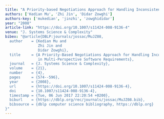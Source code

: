 ```yaml
---
title: "A Priority-based Negotiations Approach for Handling Inconsistencies in Multi-perspective Software Requirements"
authors: ['Kedian Mu', 'Zhi Jin', 'Didar Zowghi']
authors-key: ['mukedian', 'jinzhi', 'zowghididar']
year: "2008"
article-link: "https://doi.org/10.1007/s11424-008-9136-4"
venue: "J. Systems Science & Complexity"
bibex: "@article{DBLP:journals/jossac/MuJZ08,
  author    = {Kedian Mu and
               Zhi Jin and
               Didar Zowghi},
  title     = {A Priority-Based Negotiations Approach for Handling Inconsistencies
               in Multi-Perspective Software Requirements},
  journal   = {J. Systems Science & Complexity},
  volume    = {21},
  number    = {4},
  pages     = {574--596},
  year      = {2008},
  url       = {https://doi.org/10.1007/s11424-008-9136-4},
  doi       = {10.1007/s11424-008-9136-4},
  timestamp = {Tue, 06 Jun 2017 22:20:54 +0200},
  biburl    = {https://dblp.org/rec/journals/jossac/MuJZ08.bib},
  bibsource = {dblp computer science bibliography, https://dblp.org}
}"
---
```

